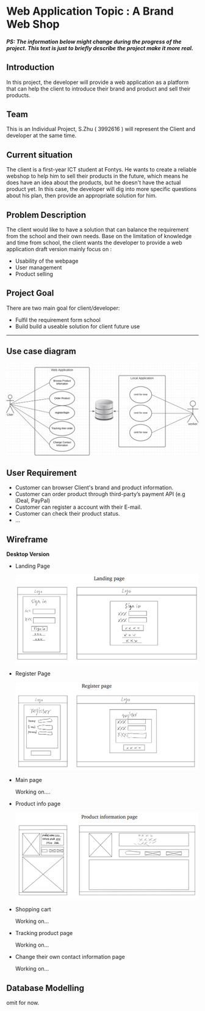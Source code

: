 # Web Application Topic : A Brand Web Shop

#### *PS: The information below might change during the progress of the project. This text is just to briefly describe the project make it more real.* 

## Introduction

In this project, the developer will provide a web application as a platform that can help the client to introduce their brand and product and sell their products. 

## Team

This is an Individual Project, S.Zhu ( 3992616 ) will represent the Client and developer at the same time.

## Current situation

The client is a first-year ICT student at Fontys. He wants to create a reliable webshop to help him to sell their products in the future, which means he does have an idea about the products, but he doesn't have the actual product yet. In this case, the developer will dig into more specific questions about his plan, then provide an appropriate solution for him.

## Problem Description

The client would like to have a solution that can balance the requirement from the school and their own needs. Base on the limitation of knowledge and time from school, the client wants the developer to provide a web application draft version mainly focus on :

- Usability of the webpage 
- User management
- Product selling

## Project Goal

There are two main goal for client/developer:

- Fulfil the requirement form school
- Build build a useable solution for client future use

---

## Use case diagram

<img src="README/UseCase.png" alt="A draft use case diagram" />

## User Requirement

- Customer can browser Client's brand and product information.
- Customer can order product through third-party’s payment API (e.g iDeal, PayPal)
- Customer can register a account with their E-mail.
- Customer can check their product status.
- ...

## Wireframe

**Desktop Version**

- Landing Page

  <img src="README/landingpage.png" alt="landing page" />

- Register  Page

  <img src="README/register.png" alt="register page" />

- Main page

  Working on....

- Product info page

  <img src="README/productinfo.png" alt="present basic product information"  />

  

- Shopping cart

  Working on...

- Tracking product page

  Working on...

- Change their own contact information page

  Working on...

## Database Modelling

omit for now.







